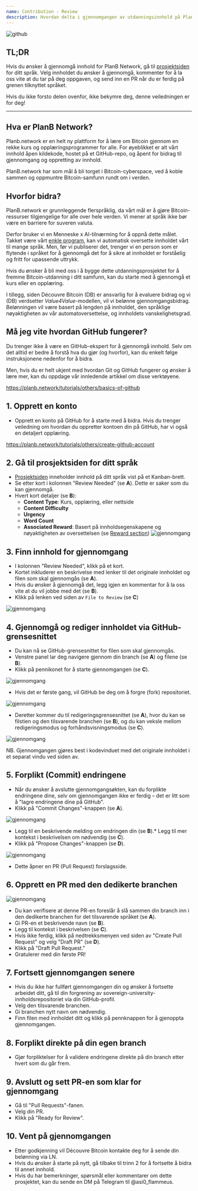 ```yaml
---
name: Contribution - Review
description: Hvordan delta i gjennomgangen av utdanningsinnhold på PlanB Network?
---
```

![github](assets/cover.webp)

## TL;DR
Hvis du ønsker å gjennomgå innhold for PlanB Network, gå til [prosjektsiden](https://github.com/PlanB-Network/bitcoin-educational-content/projects?query=is%3Aopen) for ditt språk. Velg innholdet du ønsker å gjennomgå, kommenter for å la oss vite at du tar på deg oppgaven, og send inn en PR når du er ferdig på grenen tilknyttet språket.

Hvis du ikke forsto delen ovenfor, ikke bekymre deg, denne veiledningen er for deg!

---

## Hva er PlanB Network?

Planb.network er en helt ny plattform for å lære om Bitcoin gjennom en rekke kurs og opplæringsprogrammer for alle. For øyeblikket er alt vårt innhold åpen kildekode, hostet på et GitHub-repo, og åpent for bidrag til gjennomgang og oppretting av innhold.

PlanB.network har som mål å bli torget i Bitcoin-cyberspace, ved å koble sammen og oppmuntre Bitcoin-samfunn rundt om i verden.

## Hvorfor bidra?

PlanB.network er grunnleggende flerspråklig, da vårt mål er å gjøre Bitcoin-ressurser tilgjengelige for alle over hele verden. Vi mener at språk ikke bør være en barriere for suveren valuta.

Derfor bruker vi en Menneske x AI-tilnærming for å oppnå dette målet. Takket være vårt [enkle program](https://github.com/Asi0Flammeus/LLM-Translator), kan vi automatisk oversette innholdet vårt til mange språk. Men, før vi publiserer det, trenger vi en person som er flytende i språket for å gjennomgå det for å sikre at innholdet er forståelig og fritt for upassende uttrykk.

Hvis du ønsker å bli med oss i å bygge dette utdanningsprosjektet for å fremme Bitcoin-utdanning i ditt samfunn, kan du starte med å gjennomgå et kurs eller en opplæring.

I tillegg, siden Découvre Bitcoin (DB) er ansvarlig for å evaluere bidrag og vi (DB) verdsetter *Value4Value*-modellen, vil vi belønne gjennomgangsbidrag. Belønningen vil være basert på lengden på innholdet, den språklige nøyaktigheten av vår automatoversettelse, og innholdets vanskelighetsgrad.

## Må jeg vite hvordan GitHub fungerer?

Du trenger ikke å være en GitHub-ekspert for å gjennomgå innhold.
Selv om det alltid er bedre å forstå hva du gjør (og hvorfor), kan du enkelt følge instruksjonene nedenfor for å bidra.

Men, hvis du er helt ukjent med hvordan Git og GitHub fungerer og ønsker å lære mer, kan du oppdage vår innledende artikkel om disse verktøyene.

https://planb.network/tutorials/others/basics-of-github



## 1. Opprett en konto
* Opprett en konto på GitHub for å starte med å bidra. Hvis du trenger veiledning om hvordan du oppretter kontoen din på GitHub, har vi også en detaljert opplæring.

https://planb.network/tutorials/others/create-github-account


## **2. Gå til prosjektsiden for ditt språk**
* [Prosjektsiden](https://github.com/PlanB-Network/bitcoin-educational-content/projects?query=is%3Aopen) inneholder innhold på ditt språk vist på et Kanban-brett.
* Se etter kort i kolonnen "Review Needed" (se **A**). Dette er saker som du kan gjennomgå.
* Hvert kort detaljer (se **B**):
	- **Content Type**: Kurs, opplæring, eller nettside
	- **Content Difficulty**
	- **Urgency**
	- **Word Count**
	- **Associated Reward**: Basert på innholdsegenskapene og nøyaktigheten av oversettelsen (se [Reward section](https://github.com/PlanB-Network/bitcoin-educational-content?tab=readme-ov-file#sat-reward))
![gjennomgang](assets/1.webp)
## **3. Finn innhold for gjennomgang**
* I kolonnen "Review Needed", klikk på et kort.
* Kortet inkluderer en beskrivelse med lenker til det originale innholdet og filen som skal gjennomgås (se **A**).
* Hvis du ønsker å gjennomgå det, legg igjen en kommentar for å la oss vite at du vil jobbe med det (se **B**).
* Klikk på lenken ved siden av `File to Review` (se **C**)

![gjennomgang](assets/2.webp)

## **4. Gjennomgå og rediger innholdet via GitHub-grensesnittet**
* Du kan nå se GitHub-grensesnittet for filen som skal gjennomgås.
* Venstre panel lar deg navigere gjennom din branch (se **A**) og filene (se **B**).
* Klikk på pennikonet for å starte gjennomgangen (se **C**).

![gjennomgang](assets/3.webp)

* Hvis det er første gang, vil GitHub be deg om å forgre (fork) repositoriet.

![gjennomgang](assets/4.webp)

* Deretter kommer du til redigeringsgrensesnittet (se **A**), hvor du kan se filstien og den tilsvarende branchen (se **B**), og du kan veksle mellom redigeringsmodus og forhåndsvisningsmodus (se **C**).

![gjennomgang](assets/5.webp)

NB. Gjennomgangen gjøres best i kodevinduet med det originale innholdet i et separat vindu ved siden av.

## **5. Forplikt (Commit) endringene**

* Når du ønsker å avslutte gjennomgangsøkten, kan du forplikte endringene dine, selv om gjennomgangen ikke er ferdig – det er litt som å "lagre endringene dine på GitHub".
* Klikk på "Commit Changes"-knappen (se **A**).

![gjennomgang](assets/6.webp)
* Legg til en beskrivende melding om endringen din (se **B**).* Legg til mer kontekst i beskrivelsen om nødvendig (se **C**).
* Klikk på "Propose Changes"-knappen (se **D**).

![gjennomgang](assets/7.webp)

* Dette åpner en PR (Pull Request) forslagsside.

## **6. Opprett en PR med den dedikerte branchen**
![gjennomgang](assets/8.webp)

* Du kan verifisere at denne PR-en foreslår å slå sammen din branch inn i den dedikerte branchen for det tilsvarende språket (se **A**).
* Gi PR-en et beskrivende navn (se **B**).
* Legg til kontekst i beskrivelsen (se **C**).
* Hvis ikke ferdig, klikk på nedtrekksmenyen ved siden av "Create Pull Request" og velg "Draft PR" (se **D**).
* Klikk på "Draft Pull Request."
* Gratulerer med din første PR!

## **7. Fortsett gjennomgangen senere**
* Hvis du ikke har fullført gjennomgangen din og ønsker å fortsette arbeidet ditt, gå til din forgrening av sovereign-university-innholdsrepositoriet via din GitHub-profil.
* Velg den tilsvarende branchen.
* Gi branchen nytt navn om nødvendig.
* Finn filen med innholdet ditt og klikk på pennknappen for å gjenoppta gjennomgangen.

## **8. Forplikt direkte på din egen branch**
* Gjør forpliktelser for å validere endringene direkte på din branch etter hvert som du går frem.

## **9. Avslutt og sett PR-en som klar for gjennomgang**
* Gå til "Pull Requests"-fanen.
* Velg din PR.
* Klikk på "Ready for Review".

## 10. Vent på gjennomgangen
* Etter godkjenning vil Découvre Bitcoin kontakte deg for å sende din belønning via LN.
* Hvis du ønsker å starte på nytt, gå tilbake til trinn 2 for å fortsette å bidra til annet innhold.
* Hvis du har bemerkninger, spørsmål eller kommentarer om dette prosjektet, kan du sende en DM på Telegram til @asi0_flammeus.